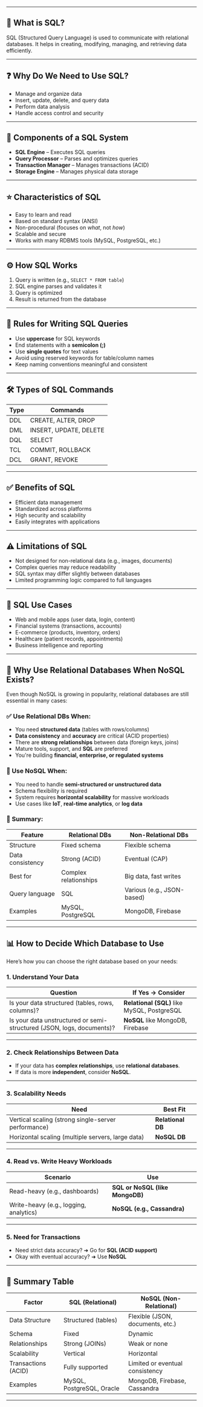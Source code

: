 
---

## 📌 What is SQL?
SQL (Structured Query Language) is used to communicate with relational databases. It helps in creating, modifying, managing, and retrieving data efficiently.

---

## ❓ Why Do We Need to Use SQL?
- Manage and organize data
- Insert, update, delete, and query data
- Perform data analysis
- Handle access control and security

---

## 🧩 Components of a SQL System
- **SQL Engine** – Executes SQL queries
- **Query Processor** – Parses and optimizes queries
- **Transaction Manager** – Manages transactions (ACID)
- **Storage Engine** – Manages physical data storage

---

## ⭐ Characteristics of SQL
- Easy to learn and read
- Based on standard syntax (ANSI)
- Non-procedural (focuses on *what*, not *how*)
- Scalable and secure
- Works with many RDBMS tools (MySQL, PostgreSQL, etc.)

---

## ⚙️ How SQL Works
1. Query is written (e.g., `SELECT * FROM table`)
2. SQL engine parses and validates it
3. Query is optimized
4. Result is returned from the database

---

## 📏 Rules for Writing SQL Queries
- Use **uppercase** for SQL keywords
- End statements with a **semicolon (;)**
- Use **single quotes** for text values
- Avoid using reserved keywords for table/column names
- Keep naming conventions meaningful and consistent

---

## 🛠️ Types of SQL Commands
| Type |        Commands        |
|------|------------------------|
| DDL  | CREATE, ALTER, DROP    |
| DML  | INSERT, UPDATE, DELETE |
| DQL  | SELECT                 |
| TCL  | COMMIT, ROLLBACK       |
| DCL  | GRANT, REVOKE          |

---

## ✅ Benefits of SQL
- Efficient data management
- Standardized across platforms
- High security and scalability
- Easily integrates with applications

---

## ⚠️ Limitations of SQL
- Not designed for non-relational data (e.g., images, documents)
- Complex queries may reduce readability
- SQL syntax may differ slightly between databases
- Limited programming logic compared to full languages

---

## 💼 SQL Use Cases
- Web and mobile apps (user data, login, content)
- Financial systems (transactions, accounts)
- E-commerce (products, inventory, orders)
- Healthcare (patient records, appointments)
- Business intelligence and reporting





---

## 🔄 Why Use Relational Databases When NoSQL Exists?

Even though NoSQL is growing in popularity, relational databases are still essential in many cases:

### ✅ Use Relational DBs When:
- You need **structured data** (tables with rows/columns)
- **Data consistency** and **accuracy** are critical (ACID properties)
- There are **strong relationships** between data (foreign keys, joins)
- Mature tools, support, and **SQL** are preferred
- You're building **financial, enterprise, or regulated systems**

### 🔁 Use NoSQL When:
- You need to handle **semi-structured or unstructured data**
- Schema flexibility is required
- System requires **horizontal scalability** for massive workloads
- Use cases like **IoT**, **real-time analytics**, or **log data**

### 🧠 Summary:

| Feature               | Relational DBs       |     Non-Relational DBs     |
|-----------------------|----------------------|----------------------------|
| Structure             | Fixed schema         | Flexible schema            |
| Data consistency      | Strong (ACID)        | Eventual (CAP)             |
| Best for              | Complex relationships| Big data, fast writes      |
| Query language        | SQL                  | Various (e.g., JSON-based) |
| Examples              | MySQL, PostgreSQL    | MongoDB, Firebase          |




---

## 📊 How to Decide Which Database to Use

Here’s how you can choose the right database based on your needs:

### 1. Understand Your Data

| Question | If Yes → Consider |
|----------|--------------------|
| Is your data structured (tables, rows, columns)? | **Relational (SQL)** like MySQL, PostgreSQL |
| Is your data unstructured or semi-structured (JSON, logs, documents)? | **NoSQL** like MongoDB, Firebase |

---

### 2. Check Relationships Between Data

- If your data has **complex relationships**, use **relational databases**.
- If data is more **independent**, consider **NoSQL**.

---

### 3. Scalability Needs

| Need | Best Fit |
|------|----------|
| Vertical scaling (strong single-server performance) | **Relational DB** |
| Horizontal scaling (multiple servers, large data)   | **NoSQL DB**      |

---

### 4. Read vs. Write Heavy Workloads

| Scenario | Use |
|----------|-----|
| Read-heavy (e.g., dashboards) | **SQL or NoSQL (like MongoDB)** |
| Write-heavy (e.g., logging, analytics) | **NoSQL (e.g., Cassandra)** |

---

### 5. Need for Transactions

- Need strict data accuracy? ➜ Go for **SQL (ACID support)**
- Okay with eventual accuracy? ➜ Use **NoSQL**

---

## 🧠 Summary Table

| Factor                  | SQL (Relational)             | NoSQL (Non-Relational)         |
|-------------------------|------------------------------|---------------------------------|
| Data Structure          | Structured (tables)          | Flexible (JSON, documents, etc.)|
| Schema                  | Fixed                        | Dynamic                         |
| Relationships           | Strong (JOINs)               | Weak or none                    |
| Scalability             | Vertical                     | Horizontal                      |
| Transactions (ACID)     | Fully supported              | Limited or eventual consistency |
| Examples                | MySQL, PostgreSQL, Oracle    | MongoDB, Firebase, Cassandra    |

---